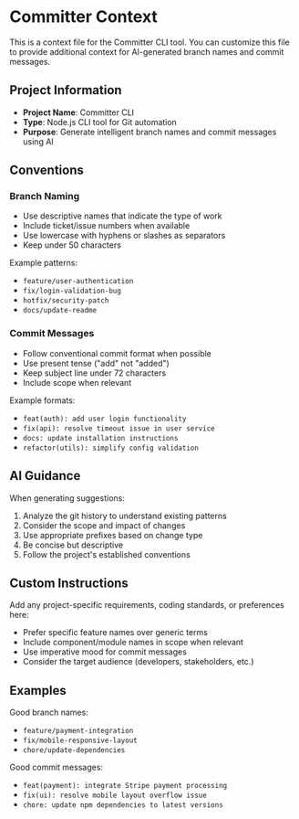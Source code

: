 # Committer Context

This is a context file for the Committer CLI tool. You can customize this file to provide additional context for AI-generated branch names and commit messages.

## Project Information

- **Project Name**: Committer CLI
- **Type**: Node.js CLI tool for Git automation
- **Purpose**: Generate intelligent branch names and commit messages using AI

## Conventions

### Branch Naming
- Use descriptive names that indicate the type of work
- Include ticket/issue numbers when available
- Use lowercase with hyphens or slashes as separators
- Keep under 50 characters

Example patterns:
- `feature/user-authentication`
- `fix/login-validation-bug`
- `hotfix/security-patch`
- `docs/update-readme`

### Commit Messages
- Follow conventional commit format when possible
- Use present tense ("add" not "added")
- Keep subject line under 72 characters
- Include scope when relevant

Example formats:
- `feat(auth): add user login functionality`
- `fix(api): resolve timeout issue in user service`
- `docs: update installation instructions`
- `refactor(utils): simplify config validation`

## AI Guidance

When generating suggestions:
1. Analyze the git history to understand existing patterns
2. Consider the scope and impact of changes
3. Use appropriate prefixes based on change type
4. Be concise but descriptive
5. Follow the project's established conventions

## Custom Instructions

Add any project-specific requirements, coding standards, or preferences here:

- Prefer specific feature names over generic terms
- Include component/module names in scope when relevant  
- Use imperative mood for commit messages
- Consider the target audience (developers, stakeholders, etc.)

## Examples

Good branch names:
- `feature/payment-integration`
- `fix/mobile-responsive-layout`
- `chore/update-dependencies`

Good commit messages:
- `feat(payment): integrate Stripe payment processing`
- `fix(ui): resolve mobile layout overflow issue`
- `chore: update npm dependencies to latest versions`